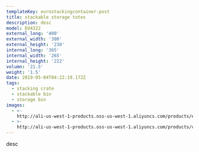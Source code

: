 ```yaml
---
templateKey: eurostackingcontainer-post
title: stackable storage totes
description: desc
model: EU4322
external_long: '400'
external_width: '300'
external_height: '230'
internal_long: '365'
internal_width: '265'
internal_height: '222'
volumn: '21.5'
weight: '1.5'
date: 2019-05-04T04:22:19.172Z
tags:
  - stacking crate
  - stackable bin
  - storage bin
images:
  - >-
    http://ali-us-west-1-products.oss-us-west-1.aliyuncs.com/products/e7695451505a4a75b5ae41921b21cd06.jpg
  - >-
    http://ali-us-west-1-products.oss-us-west-1.aliyuncs.com/products/c31e25815598496598955023958c1978.jpg
---
```

desc
